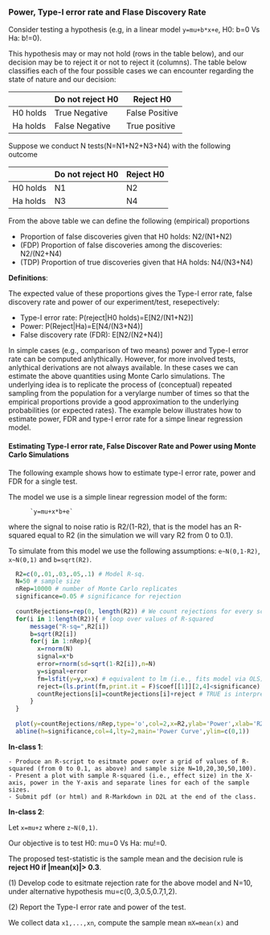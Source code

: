 ### Power, Type-I error rate and Flase Discovery Rate


Consider testing a hypothesis (e.g, in a linear model `y=mu+b*x+e`, H0: b=0 Vs Ha: b!=0). 

This hypothesis may or may not hold  (rows in the table below), and our decision may be to reject it or not to reject it (columns). The table below classifies each of the four possible cases we can encounter regarding the state of nature and our decision:


|           | Do not reject H0  | Reject H0          |
|-----------|-------------------|---------------------|
| H0 holds  | True Negative  | False Positive |
| Ha holds  | False Negative | True positive  |


Suppose we conduct N tests(N=N1+N2+N3+N4) with the following outcome

|           | Do not reject H0  | Reject H0          |
|-----------|-------------------|---------------------|
| H0 holds  | N1 | N2 |
| Ha holds  | N3 | N4  |


From the above table we can define the following (empirical) proportions

 -  Proportion of false discoveries given that H0 holds: N2/(N1+N2)
 - (FDP) Proportion of false discoveries among the discoveries: N2/(N2+N4)
 - (TDP) Proportion of true discoveries given that HA holds: N4/(N3+N4)

**Definitions**:

The expected value of these proportions gives the Type-I error rate, false discovery rate and power of our experiment/test, resepectively:
 
   - Type-I error rate: P(reject|H0 holds)=E[N2/(N1+N2)]
   - Power:  P(Reject|Ha)=E[N4/(N3+N4)]
   - False discovery rate (FDR): E[N2/(N2+N4)]

In simple cases (e.g., comparison of two means) power and Type-I error rate can be computed anlythically. However, for more involved tests, anlythical derivations are not always available. In these cases we can estimate the above quantities using Monte Carlo simulations. The underlying idea is to replicate the process of (conceptual) repeated sampling from the population for a verylarge number of times so that the empirical proportions provide a good approximation to the underlying probabilities (or expected rates). The example below illustrates how to estimate power, FDR and type-I error rate for a simpe linear regression model.



#### Estimating Type-I error rate, False Discover Rate and Power using Monte Carlo Simulations

The following example shows how to estimate type-I error rate, power and FDR for a single test. 

The model we use is a simple linear regression model of the form: 

          `y=mu+x*b+e` 


where the signal to noise ratio is R2/(1-R2), that is the model has an R-squared equal to R2 (in the simulation we will vary R2 from 0 to 0.1).

To simulate from this model we use the following assumptions: `e~N(0,1-R2)`, `x~N(0,1)` and `b=sqrt(R2)`.


```r
  R2=c(0,.01,.03,.05,.1) # Model R-sq.
  N=50 # sample size
  nRep=10000 # number of Monte Carlo replicates
  significance=0.05 # significance for rejection
   
  countRejections=rep(0, length(R2)) # We count rejections for every scenario
  for(i in 1:length(R2)){ # loop over values of R-squared
      message("R-sq=",R2[i])
      b=sqrt(R2[i])
      for(j in 1:nRep){
        x=rnorm(N)
        signal=x*b
        error=rnorm(sd=sqrt(1-R2[i]),n=N) 
        y=signal+error
        fm=lsfit(y=y,x=x) # equivalent to lm (i.e., fits model via OLS) but faster
        reject=(ls.print(fm,print.it = F)$coef[[1]][2,4]<significance) 
        countRejections[i]=countRejections[i]+reject # TRUE is interpreted as 1 and FALSE as 0
      }
  }
  
  plot(y=countRejections/nRep,type='o',col=2,x=R2,ylab='Power',xlab='R2',ylim=c(0,1))
  abline(h=significance,col=4,lty=2,main='Power Curve',ylim=c(0,1))
```

**In-class 1**: 

    - Produce an R-script to esitmate power over a grid of values of R-squared (from 0 to 0.1, as above) and sample size N=10,20,30,50,100).
    - Present a plot with sample R-squared (i.e., effect size) in the X-axis, power in the Y-axis and separate lines for each of the sample sizes.
    - Submit pdf (or html) and R-Markdown in D2L at the end of the class.
    
    
  **In-class 2**:
  
Let `x=mu+z` where `z~N(0,1)`. 

Our objective is to test H0: mu=0 Vs Ha: mu!=0.  

The proposed test-statistic is the sample mean and the decision rule is **reject H0 if |mean(x)|> 0.3**.

(1) Develop code to esitmate rejection rate for the above model and N=10, under alternative hypothesis mu=c(0,.3,0.5,0.7,1,2).


(2) Report the Type-I error rate and power of the test.


We collect data `x1,...,xn`, compute the sample mean `mX=mean(x)` and 

